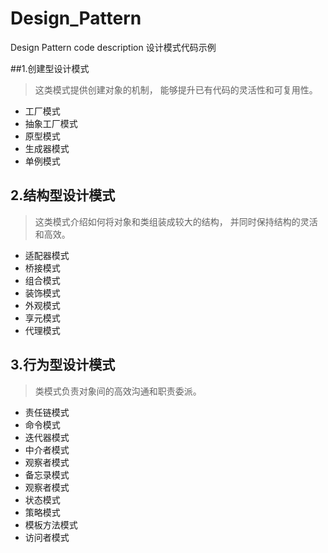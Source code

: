 # Design_Pattern
Design Pattern code description 设计模式代码示例

##1.创建型设计模式
> 这类模式提供创建对象的机制， 能够提升已有代码的灵活性和可复用性。
- 工厂模式
- 抽象工厂模式
- 原型模式
- 生成器模式
- 单例模式
## 2.结构型设计模式
> 这类模式介绍如何将对象和类组装成较大的结构， 并同时保持结构的灵活和高效。
- 适配器模式
- 桥接模式
- 组合模式
- 装饰模式
- 外观模式
- 享元模式
- 代理模式
## 3.行为型设计模式
> 类模式负责对象间的高效沟通和职责委派。
- 责任链模式
- 命令模式
- 迭代器模式
- 中介者模式
- 观察者模式
- 备忘录模式
- 观察者模式
- 状态模式
- 策略模式
- 模板方法模式
- 访问者模式
 

